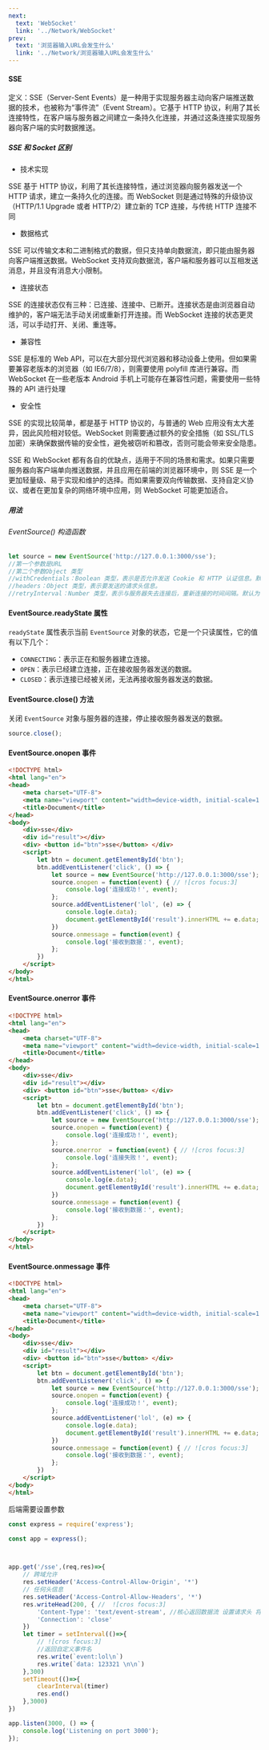```yaml
---
next:
  text: 'WebSocket'
  link: '../Network/WebSocket'
prev:
  text: '浏览器输入URL会发生什么'
  link: '../Network/浏览器输入URL会发生什么'
---
```

#### SSE

定义：SSE（Server-Sent Events）是一种用于实现服务器主动向客户端推送数据的技术，也被称为“事件流”（Event Stream）。它基于 HTTP 协议，利用了其长连接特性，在客户端与服务器之间建立一条持久化连接，并通过这条连接实现服务器向客户端的实时数据推送。

##### SSE 和 Socket 区别

- 技术实现

SSE 基于 HTTP 协议，利用了其长连接特性，通过浏览器向服务器发送一个 HTTP 请求，建立一条持久化的连接。而 WebSocket 则是通过特殊的升级协议（HTTP/1.1 Upgrade 或者 HTTP/2）建立新的 TCP 连接，与传统 HTTP 连接不同

- 数据格式

SSE 可以传输文本和二进制格式的数据，但只支持单向数据流，即只能由服务器向客户端推送数据。WebSocket 支持双向数据流，客户端和服务器可以互相发送消息，并且没有消息大小限制。

- 连接状态

SSE 的连接状态仅有三种：已连接、连接中、已断开。连接状态是由浏览器自动维护的，客户端无法手动关闭或重新打开连接。而 WebSocket 连接的状态更灵活，可以手动打开、关闭、重连等。

- 兼容性

SSE 是标准的 Web API，可以在大部分现代浏览器和移动设备上使用。但如果需要兼容老版本的浏览器（如 IE6/7/8），则需要使用 polyfill 库进行兼容。而 WebSocket 在一些老版本 Android 手机上可能存在兼容性问题，需要使用一些特殊的 API 进行处理

- 安全性

SSE 的实现比较简单，都是基于 HTTP 协议的，与普通的 Web 应用没有太大差异，因此风险相对较低。WebSocket 则需要通过额外的安全措施（如 SSL/TLS 加密）来确保数据传输的安全性，避免被窃听和篡改，否则可能会带来安全隐患。

SSE 和 WebSocket 都有各自的优缺点，适用于不同的场景和需求。如果只需要服务器向客户端单向推送数据，并且应用在前端的浏览器环境中，则 SSE 是一个更加轻量级、易于实现和维护的选择。而如果需要双向传输数据、支持自定义协议、或者在更加复杂的网络环境中应用，则 WebSocket 可能更加适合。

##### 用法

######  EventSource() 构造函数

```js
let source = new EventSource('http://127.0.0.1:3000/sse');
//第一个参数是URL
//第二个参数Object 类型
//withCredentials：Boolean 类型，表示是否允许发送 Cookie 和 HTTP 认证信息。默认为 false。
//headers：Object 类型，表示要发送的请求头信息。
//retryInterval：Number 类型，表示与服务器失去连接后，重新连接的时间间隔。默认为 1000 毫秒。

```

####  EventSource.readyState 属性

`readyState` 属性表示当前 `EventSource` 对象的状态，它是一个只读属性，它的值有以下几个：

- `CONNECTING`：表示正在和服务器建立连接。
- `OPEN`：表示已经建立连接，正在接收服务器发送的数据。
- `CLOSED`：表示连接已经被关闭，无法再接收服务器发送的数据。

#### EventSource.close() 方法

关闭 `EventSource` 对象与服务器的连接，停止接收服务器发送的数据。

```js
source.close();
```

#### EventSource.onopen 事件

```html
<!DOCTYPE html>
<html lang="en">
<head>
    <meta charset="UTF-8">
    <meta name="viewport" content="width=device-width, initial-scale=1.0">
    <title>Document</title>
</head>
<body>
    <div>sse</div>
    <div id="result"></div>
    <div> <button id="btn">sse</button> </div>
    <script>
        let btn = document.getElementById('btn');
        btn.addEventListener('click', () => {
            let source = new EventSource('http://127.0.0.1:3000/sse');
            source.onopen = function(event) { // ![cros focus:3]
                console.log('连接成功！', event);
            };
            source.addEventListener('lol', (e) => {
                console.log(e.data);
                document.getElementById('result').innerHTML += e.data;
            })
            source.onmessage = function(event) {
                console.log('接收到数据：', event);
            };
        })
    </script>
</body>
</html>
```

#### EventSource.onerror 事件

```html
<!DOCTYPE html>
<html lang="en">
<head>
    <meta charset="UTF-8">
    <meta name="viewport" content="width=device-width, initial-scale=1.0">
    <title>Document</title>
</head>
<body>
    <div>sse</div>
    <div id="result"></div>
    <div> <button id="btn">sse</button> </div>
    <script>
        let btn = document.getElementById('btn');
        btn.addEventListener('click', () => {
            let source = new EventSource('http://127.0.0.1:3000/sse');
            source.onopen = function(event) {
                console.log('连接成功！', event);
            };
            source.onerror  = function(event) { // ![cros focus:3]
                console.log('连接失败！', event);
            };
            source.addEventListener('lol', (e) => {
                console.log(e.data);
                document.getElementById('result').innerHTML += e.data;
            })
            source.onmessage = function(event) {
                console.log('接收到数据：', event);
            };
        })
    </script>
</body>
</html>
```

#### EventSource.onmessage 事件

```html
<!DOCTYPE html>
<html lang="en">
<head>
    <meta charset="UTF-8">
    <meta name="viewport" content="width=device-width, initial-scale=1.0">
    <title>Document</title>
</head>
<body>
    <div>sse</div>
    <div id="result"></div>
    <div> <button id="btn">sse</button> </div>
    <script>
        let btn = document.getElementById('btn');
        btn.addEventListener('click', () => {
            let source = new EventSource('http://127.0.0.1:3000/sse');
            source.onopen = function(event) {
                console.log('连接成功！', event);
            };
            source.addEventListener('lol', (e) => {
                console.log(e.data);
                document.getElementById('result').innerHTML += e.data;
            })
            source.onmessage = function(event) { // ![cros focus:3]
                console.log('接收到数据：', event);
            };
        })
    </script>
</body>
</html>
```

后端需要设置参数

```js
const express = require('express');

const app = express();



app.get('/sse',(req,res)=>{
    // 跨域允许
    res.setHeader('Access-Control-Allow-Origin', '*')
    // 任何头信息
    res.setHeader('Access-Control-Allow-Headers', '*')
    res.writeHead(200, { //  ![cros focus:3]
        'Content-Type': 'text/event-stream', //核心返回数据流 设置请求头 将请求变为sse请求
        'Connection': 'close'
    })
    let timer = setInterval(()=>{
        // ![cros focus:3]
        //返回自定义事件名
        res.write(`event:lol\n`) 
        res.write(`data: 123321 \n\n`)
    },300)
    setTimeout(()=>{
        clearInterval(timer)
        res.end()
    },3000)
})

app.listen(3000, () => {
    console.log('Listening on port 3000');
});
```

